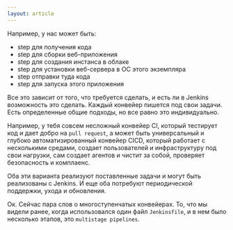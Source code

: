 ```yaml
---
layout: article
---
```

Например, у нас может быть:
- step для получения кода
- step для сборки веб-приложения
- step для создания инстанса в облаке
- step для установки веб-сервера в ОС этого экземпляра
- step отправки туда кода
- step для запуска этого приложения

Все это зависит от того, что требуется сделать, и есть ли в Jenkins возможность это сделать. Каждый конвейер пишется под свои задачи. Есть определенные общие подходы, но все равно это индивидуально.

Например, у тебя совсем несложный конвейер CI, который тестирует код и дает добро на `pull request`, а может быть универсальный и глубоко автоматизированный конвейер СICD, который работает с несколькими средами, создает пользователей и инфраструктуру под свои нагрузки, сам создает агентов и чистит за собой, проверяет безопасность и комплаенс.

Оба эти варианта реализуют поставленные задачи и могут быть реализованы с Jenkins. И еще оба потребуют периодической поддержки, ухода и обновления.

Ок. Сейчас пара слов о многоступенчатых конвейерах. То, что мы видели ранее, когда использовался один файл `Jenkinsfile`, и в нем было несколько этапов, это `multistage pipelines`.
